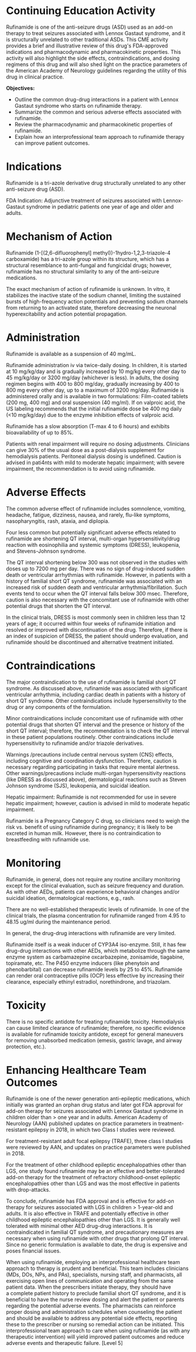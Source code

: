 # Continuing Education Activity

Rufinamide is one of the anti-seizure drugs (ASD) used as an add-on therapy to treat seizures associated with Lennox Gastaut syndrome, and it is structurally unrelated to other traditional ASDs. This CME activity provides a brief and illustrative review of this drug's FDA-approved indications and pharmacodynamic and pharmacokinetic properties. This activity will also highlight the side effects, contraindications, and dosing regimens of this drug and will also shed light on the practice parameters of the American Academy of Neurology guidelines regarding the utility of this drug in clinical practice.

**Objectives:**
- Outline the common drug-drug interactions in a patient with Lennox Gastaut syndrome who starts on rufinamide therapy.
- Summarize the common and serious adverse effects associated with rufinamide.
- Review the pharmacodynamic and pharmacokinetic properties of rufinamide.
- Explain how an interprofessional team approach to rufinamide therapy can improve patient outcomes.

# Indications

Rufinamide is a tri-azole derivative drug structurally unrelated to any other anti-seizure drug (ASD).

FDA Indication: Adjunctive treatment of seizures associated with Lennox-Gastaut syndrome in pediatric patients one year of age and older and adults.

# Mechanism of Action

Rufinamide (1-[(2,6-difluorophenyl] methyl))-1hydro-1,2,3-triazole-4 carboxamide) has a tri-azole group within its structure, which has a structural resemblance to anti-fungal and fungicidal drugs; however, rufinamide has no structural similarity to any of the anti-seizure medications.

The exact mechanism of action of rufinamide is unknown. In vitro, it stabilizes the inactive state of the sodium channel, limiting the sustained bursts of high-frequency action potentials and preventing sodium channels from returning to an activated state, therefore decreasing the neuronal hyperexcitability and action potential propagation.

# Administration

Rufinamide is available as a suspension of 40 mg/mL.

Rufinamide administration iv via twice-daily dosing. In children, it is started at 10 mg/kg/day and is gradually increased by 10 mg/kg every other day to 45 mg/kg/day or 3200 mg/day (whichever is less). In adults, the dosing regimen begins with 400 to 800 mg/day, gradually increasing by 400 to 800 mg every other day, up to a maximum of 3200 mg/day. Rufinamide is administered orally and is available in two formulations: Film-coated tablets (200 mg, 400 mg) and oral suspension (40 mg/ml). If on valproic acid, the US labeling recommends that the initial rufinamide dose be 400 mg daily (<10 mg/kg/day) due to the enzyme inhibition effects of valproic acid.

Rufinamide has a slow absorption (T-max 4 to 6 hours) and exhibits bioavailability of up to 85%.

Patients with renal impairment will require no dosing adjustments. Clinicians can give 30% of the usual dose as a post-dialysis supplement for hemodialysis patients. Peritoneal dialysis dosing is undefined. Caution is advised in pati4nts with mild to moderate hepatic impairment; with severe impairment, the recommendation is to avoid using rufinamide.

# Adverse Effects

The common adverse effect of rufinamide includes somnolence, vomiting, headache, fatigue, dizziness, nausea, and rarely, flu-like symptoms, nasopharyngitis, rash, ataxia, and diplopia.

Four less common but potentially significant adverse effects related to rufinamide are shortening QT interval, multi-organ hypersensitivity/drug reaction with eosinophilia and systemic symptoms (DRESS), leukopenia, and Stevens-Johnson syndrome.

The QT interval shortening below 300 was not observed in the studies with doses up to 7200 mg per day. There was no sign of drug-induced sudden death or ventricular arrhythmias with rufinamide. However, in patients with a history of familial short QT syndrome, rufinamide was associated with an increased risk of sudden death and ventricular arrhythmia/fibrillation. Such events tend to occur when the QT interval falls below 300 msec. Therefore, caution is also necessary with the concomitant use of rufinamide with other potential drugs that shorten the QT interval.

In the clinical trials, DRESS is most commonly seen in children less than 12 years of age; it occurred within four weeks of rufinamide initiation and resolved or improved with discontinuation of the drug. Therefore, if there is an index of suspicion of DRESS, the patient should undergo evaluation, and rufinamide should be discontinued and alternative treatment initiated.

# Contraindications

The major contraindication to the use of rufinamide is familial short QT syndrome. As discussed above, rufinamide was associated with significant ventricular arrhythmia, including cardiac death in patients with a history of short QT syndrome. Other contraindications include hypersensitivity to the drug or any components of the formulation.

Minor contraindications include concomitant use of rufinamide with other potential drugs that shorten QT interval and the presence or history of the short QT interval; therefore, the recommendation is to check the QT interval in these patient populations routinely. Other contraindications include hypersensitivity to rufinamide and/or triazole derivatives.

Warnings /precautions include central nervous system (CNS) effects, including cognitive and coordination dysfunction. Therefore, caution is necessary regarding participating in tasks that require mental alertness. Other warnings/precautions include multi-organ hypersensitivity reactions (like DRESS as discussed above), dermatological reactions such as Steven Johnson syndrome (SJS), leukopenia, and suicidal ideation.

Hepatic impairment: Rufinamide is not recommended for use in severe hepatic impairment; however, caution is advised in mild to moderate hepatic impairment.

Rufinamide is a Pregnancy Category C drug, so clinicians need to weigh the risk vs. benefit of using rufinamide during pregnancy; it is likely to be excreted in human milk. However, there is no contraindication to breastfeeding with rufinamide use.

# Monitoring

Rufinamide, in general, does not require any routine ancillary monitoring except for the clinical evaluation, such as seizure frequency and duration. As with other AEDs, patients can experience behavioral changes and/or suicidal ideation, dermatological reactions, e.g., rash.

There are no well-established therapeutic levels of rufinamide. In one of the clinical trials, the plasma concentration for rufinamide ranged from 4.95 to 48.15 ug/ml during the maintenance period.

In general, the drug-drug interactions with rufinamide are very limited.

Rufinamide itself is a weak inducer of CYP3A4 iso-enzyme. Still, it has few drug-drug interactions with other AEDs, which metabolize through the same enzyme system as carbamazepine oxcarbazepine, zonisamide, tiagabine, topiramate, etc. The P450 enzyme inducers (like phenytoin and phenobarbital) can decrease rufinamide levels by 25 to 45%. Rufinamide can render oral contraceptive pills (OCP) less effective by increasing their clearance, especially ethinyl estradiol, norethindrone, and triazolam.

# Toxicity

There is no specific antidote for treating rufinamide toxicity. Hemodialysis can cause limited clearance of rufinamide; therefore, no specific evidence is available for rufinamide toxicity antidote, except for general maneuvers for removing unabsorbed medication (emesis, gastric lavage, and airway protection, etc.).

# Enhancing Healthcare Team Outcomes

Rufinamide is one of the newer generation anti-epileptic medications, which initially was granted an orphan drug status and later got FDA approval for add-on therapy for seizures associated with Lennox Gastaut syndrome in children older than > one year and in adults. American Academy of Neurology (AAN) published updates on practice parameters in treatment-resistant epilepsy in 2018, in which two Class I studies were reviewed.

For treatment-resistant adult focal epilepsy (TRAFE), three class I studies were reviewed by AAN, and updates on practice parameters were published in 2018.

For the treatment of other childhood epileptic encephalopathies other than LGS, one study found rufinamide may be an effective and better-tolerated add-on therapy for the treatment of refractory childhood-onset epileptic encephalopathies other than LGS and was the most effective in patients with drop-attacks.

To conclude, rufinamide has FDA approval and is effective for add-on therapy for seizures associated with LGS in children > 1-year-old and adults. It is also effective in TRAFE and potentially effective in other childhood epileptic encephalopathies other than LGS. It is generally well tolerated with minimal other AED drug-drug interactions. It is contraindicated in familial QT syndrome, and precautionary measures are necessary when using rufinamide with other drugs that prolong QT interval. Since no generic formulation is available to date, the drug is expensive and poses financial issues.

When using rufinamide, employing an interprofessional healthcare team approach to therapy is prudent and beneficial. This team includes clinicians (MDs, DOs, NPs, and PAs), specialists, nursing staff, and pharmacists, all exercising open lines of communication and operating from the same patient data. When the prescribers initiate therapy, they should have a complete patient history to preclude familial short QT syndrome, and it is beneficial to have the nurse review dosing and alert the patient or parents regarding the potential adverse events. The pharmacists can reinforce proper dosing and administration schedules when counseling the patient and should be available to address any potential side effects, reporting these to the prescriber or nursing so remedial action can be initiated. This interprofessional team approach to care when using rufinamide (as with any therapeutic intervention) will yield improved patient outcomes and reduce adverse events and therapeutic failure. [Level 5]